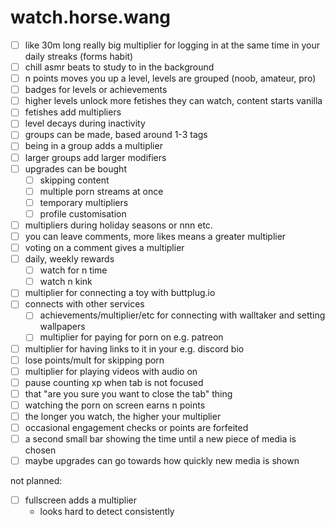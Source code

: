 # watch.horse.wang

- [ ] like 30m long really big multiplier for logging in at the same time in your daily streaks (forms habit)
- [ ] chill asmr beats to study to in the background
- [ ] n points moves you up a level, levels are grouped (noob, amateur, pro)
- [ ] badges for levels or achievements
- [ ] higher levels unlock more fetishes they can watch, content starts vanilla
- [ ] fetishes add multipliers
- [ ] level decays during inactivity
- [ ] groups can be made, based around 1-3 tags
- [ ] being in a group adds a multiplier
- [ ] larger groups add larger modifiers
- [ ] upgrades can be bought
    - [ ] skipping content
    - [ ] multiple porn streams at once
    - [ ] temporary multipliers
    - [ ] profile customisation
- [ ] multipliers during holiday seasons or nnn etc.
- [ ] you can leave comments, more likes means a greater multiplier
- [ ] voting on a comment gives a multiplier
- [ ] daily, weekly rewards
    - [ ] watch for n time
    - [ ] watch n kink
- [ ] multiplier for connecting a toy with buttplug.io
- [ ] connects with other services
    - [ ] achievements/multiplier/etc for connecting with walltaker and setting wallpapers
    - [ ] multiplier for paying for porn on e.g. patreon
- [ ] multiplier for having links to it in your e.g. discord bio
- [ ] lose points/mult for skipping porn
- [ ] multiplier for playing videos with audio on
- [ ] pause counting xp when tab is not focused
- [ ] that "are you sure you want to close the tab" thing
- [ ] watching the porn on screen earns n points
- [ ] the longer you watch, the higher your multiplier
- [ ] occasional engagement checks or points are forfeited
- [ ] a second small bar showing the time until a new piece of media is chosen
- [ ] maybe upgrades can go towards how quickly new media is shown

not planned:

- [ ] fullscreen adds a multiplier
    - looks hard to detect consistently